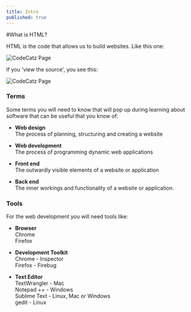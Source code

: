 ```yaml
---
title: Intro
published: true
---
```

#What is HTML?

HTML is the code that allows us to build websites. Like this one:

![CodeCatz Page]({{site.baseurl}}/img/codecatz/codecatz_page.png)

If you 'view the source', you see this:

![CodeCatz Page]({{site.baseurl}}/img/codecatz/source_code.png)

### Terms
Some terms you will need to know that will pop up during learning about software
that can be useful that you know of:

* **Web design**  
  The process of planning, structuring and creating a website 
  
* **Web development**  
  The process of programming dynamic web applications 
  
* **Front end**  
  The outwardly visible elements of a website or application 
  
* **Back end**  
  The inner workings and functionality of a website or application. 
  
### Tools

For the web development you will need tools like:

* **Browser**  
  Chrome   
  Firefox   
* **Development Toolkit**  
  Chrome - Inspector   
  Firefox - Firebug 
  
* **Text Editor**  
  TextWrangler - Mac   
  Notepad ++ - Windows   
  Sublime Text - Linux, Mac or Windows   
  gedit - Linux 
